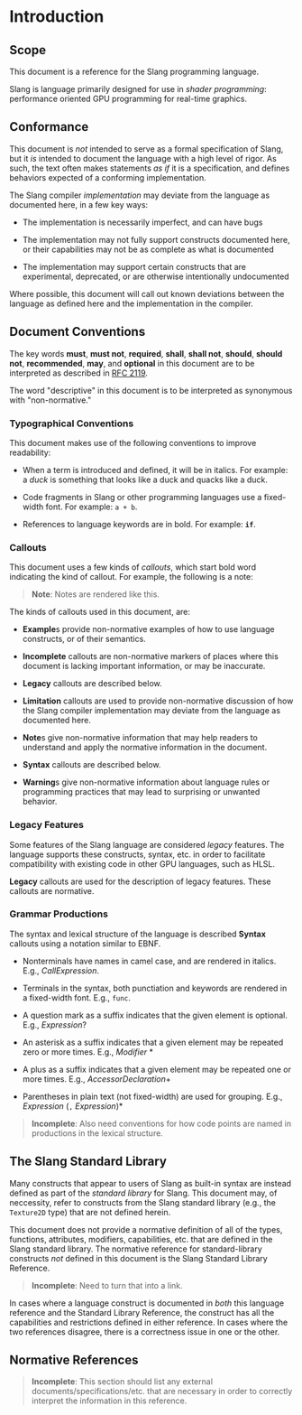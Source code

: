 Introduction
============

Scope
-----

This document is a reference for the Slang programming language.

Slang is language primarily designed for use in *shader programming*: performance oriented GPU programming for real-time graphics.

Conformance
-----------

This document is *not* intended to serve as a formal specification of Slang, but it *is* intended to document the language with a high level of rigor.
As such, the text often makes statements *as if* it is a specification, and defines behaviors expected of a conforming implementation.

The Slang compiler *implementation* may deviate from the language as documented here, in a few key ways:

* The implementation is necessarily imperfect, and can have bugs

* The implementation may not fully support constructs documented here, or their capabilities may not be as complete as what is documented

* The implementation may support certain constructs that are experimental, deprecated, or are otherwise intentionally undocumented

Where possible, this document will call out known deviations between the language as defined here and the implementation in the compiler.

Document Conventions
--------------------

The key words **must**, **must not**, **required**, **shall**, **shall not**, **should**, **should not**, **recommended**, **may**, and **optional** in this document are to be interpreted as described in [RFC 2119](https://www.ietf.org/rfc/rfc2119.txt).

The word "descriptive" in this document is to be interpreted as synonymous with "non-normative."

### Typographical Conventions

This document makes use of the following conventions to improve readability:

* When a term is introduced and defined, it will be in italics. For example: a *duck* is something that looks like a duck and quacks like a duck.

* Code fragments in Slang or other programming languages use a fixed-width font. For example: `a + b`.

* References to language keywords are in bold. For example: **`if`**.

### Callouts

This document uses a few kinds of *callouts*, which start bold word indicating the kind of callout. For example, the following is a note:

> **Note**: Notes are rendered like this.

The kinds of callouts used in this document, are:

* **Example**s provide non-normative examples of how to use language constructs, or of their semantics.

* **Incomplete** callouts are non-normative markers of places where this document is lacking important information, or may be inaccurate.

* **Legacy** callouts are described below.

* **Limitation** callouts are used to provide non-normative discussion of how the Slang compiler implementation may deviate from the language as documented here.

* **Note**s give non-normative information that may help readers to understand and apply the normative information in the document.

* **Syntax** callouts are described below.

* **Warning**s give non-normative information about language rules or programming practices that may lead to surprising or unwanted behavior.

### Legacy Features

Some features of the Slang language are considered *legacy* features.
The language supports these constructs, syntax, etc. in order to facilitate compatibility with existing code in other GPU languages, such as HLSL.

**Legacy** callouts are used for the description of legacy features. These callouts are normative.

### Grammar Productions

The syntax and lexical structure of the language is described **Syntax** callouts using a notation similar to EBNF.

* Nonterminals have names in camel case, and are rendered in italics. E.g., *CallExpression*.

* Terminals in the syntax, both punctiation and keywords are rendered in a fixed-width font. E.g., `func`.

* A question mark as a suffix indicates that the given element is optional. E.g., *Expression*?

* An asterisk as a suffix indicates that a given element may be repeated zero or more times. E.g., *Modifier* *

* A plus as a suffix indicates that a given element may be repeated one or more times. E.g., *AccessorDeclaration*+

* Parentheses in plain text (not fixed-width) are used for grouping. E.g., *Expression* (`,` *Expression*)*

> **Incomplete**: Also need conventions for how code points are named in productions in the lexical structure.

The Slang Standard Library
--------------------------

Many constructs that appear to users of Slang as built-in syntax are instead defined as part of the *standard library* for Slang.
This document may, of neccessity, refer to constructs from the Slang standard library (e.g., the `Texture2D` type) that are not defined herein.

This document does not provide a normative definition of all of the types, functions, attributes, modifiers, capabilities, etc. that are defined in the Slang standard library.
The normative reference for standard-library constructs *not* defined in this document is the Slang Standard Library Reference.

> **Incomplete**: Need to turn that into a link.

In cases where a language construct is documented in *both* this language reference and the Standard Library Reference, the construct has all the capabilities and restrictions defined in either reference.
In cases where the two references disagree, there is a correctness issue in one or the other.

Normative References
--------------------

> **Incomplete**: This section should list any external documents/specifications/etc. that are necessary in order to correctly interpret the information in this reference.